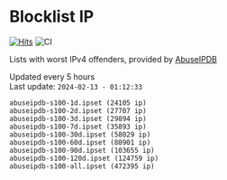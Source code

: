 # Blocklist IP

[![Hits](https://hits.seeyoufarm.com/api/count/incr/badge.svg?url=https%3A%2F%2Fgithub.com%2Fborestad%2Fblocklist-ip%2F&count_bg=%2379C83D&title_bg=%23555555&icon=&icon_color=%23E7E7E7&title=hits&edge_flat=false)](https://hits.seeyoufarm.com)  ![CI](https://img.shields.io/github/workflow/status/borestad/blocklist-ip/CI?style=flat-square)

Lists with worst IPv4 offenders, provided by [AbuseIPDB](https://www.abuseipdb.com/)

<!-- FOOTER-PLACEHOLDER -->
Updated every 5 hours<br>
Last update: `2024-02-13 - 01:12:33`
```
abuseipdb-s100-1d.ipset (24105 ip)
abuseipdb-s100-2d.ipset (27707 ip)
abuseipdb-s100-3d.ipset (29894 ip)
abuseipdb-s100-7d.ipset (35893 ip)
abuseipdb-s100-30d.ipset (58029 ip)
abuseipdb-s100-60d.ipset (80901 ip)
abuseipdb-s100-90d.ipset (103655 ip)
abuseipdb-s100-120d.ipset (124759 ip)
abuseipdb-s100-all.ipset (472395 ip)
```
